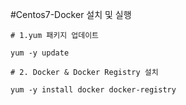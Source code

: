 #Centos7-Docker 설치 및 실행

```
# 1.yum 패키지 업데이트

yum -y update

# 2. Docker & Docker Registry 설치

yum -y install docker docker-registry
```
